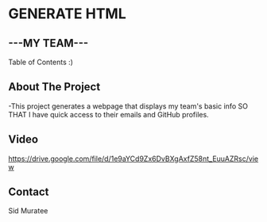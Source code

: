# GENERATE HTML
## ---MY TEAM---

Table of Contents :)

## About The Project

-This project generates a webpage that displays my team's basic info
SO THAT I have quick access to their emails and GitHub profiles.

## Video
https://drive.google.com/file/d/1e9aYCd9Zx6DvBXgAxfZ58nt_EuuAZRsc/view


## Contact
Sid Muratee